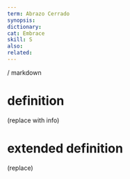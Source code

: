 ```yaml
---
term: Abrazo Cerrado
synopsis:
dictionary:
cat: Embrace
skill: S
also: 
related: 
---
```

/ 
  markdown
  # definition
  (replace with info)
  # extended definition
  (replace)
